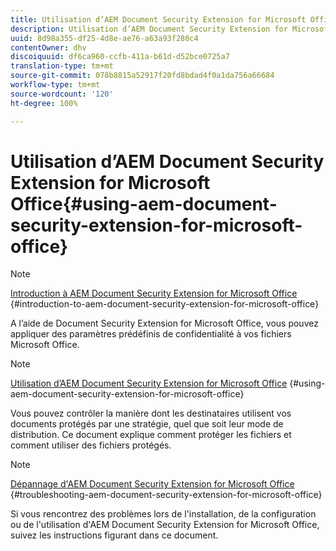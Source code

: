 ```yaml
---
title: Utilisation d’AEM Document Security Extension for Microsoft Office
description: Utilisation d’AEM Document Security Extension for Microsoft Office
uuid: 8d98a355-df25-4d8e-ae76-a63a93f280c4
contentOwner: dhv
discoiquuid: df6ca960-ccfb-411a-b61d-d52bce0725a7
translation-type: tm+mt
source-git-commit: 078b8815a52917f20fd8bdad4f0a1da756a66684
workflow-type: tm+mt
source-wordcount: '120'
ht-degree: 100%

---
```



# Utilisation d’AEM Document Security Extension for Microsoft Office{#using-aem-document-security-extension-for-microsoft-office}

>[!NOTE]
>
>[Introduction à AEM Document Security Extension for Microsoft Office](../document-security-extension-microsoft-office.md) {#introduction-to-aem-document-security-extension-for-microsoft-office}
>
>A l’aide de Document Security Extension for Microsoft Office, vous pouvez appliquer des paramètres prédéfinis de confidentialité à vos fichiers Microsoft Office.

>[!NOTE]
>
>[Utilisation d’AEM Document Security Extension for Microsoft Office](../using-aem-document-security-extension.md) {#using-aem-document-security-extension-for-microsoft-office}
>
>Vous pouvez contrôler la manière dont les destinataires utilisent vos documents protégés par une stratégie, quel que soit leur mode de distribution. Ce document explique comment protéger les fichiers et comment utiliser des fichiers protégés.

>[!NOTE]
>
>[Dépannage d&#39;AEM Document Security Extension for Microsoft Office](../troubleshooting-document-security-extension.md) {#troubleshooting-aem-document-security-extension-for-microsoft-office}
>
>Si vous rencontrez des problèmes lors de l&#39;installation, de la configuration ou de l&#39;utilisation d&#39;AEM Document Security Extension for Microsoft Office, suivez les instructions figurant dans ce document.

